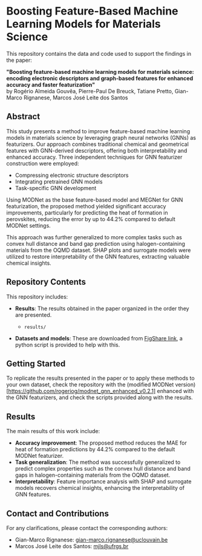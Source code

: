 # Boosting Feature-Based Machine Learning Models for Materials Science

This repository contains the data and code used to support the findings in the paper:

**"Boosting feature-based machine learning models for materials science: encoding electronic descriptors and graph-based features for enhanced accuracy and faster featurization"**  
by Rogério Almeida Gouvêa, Pierre-Paul De Breuck, Tatiane Pretto, Gian-Marco Rignanese, Marcos José Leite dos Santos

## Abstract
This study presents a method to improve feature-based machine learning models in materials science by leveraging graph neural networks (GNNs) as featurizers. Our approach combines traditional chemical and geometrical features with GNN-derived descriptors, offering both interpretability and enhanced accuracy. Three independent techniques for GNN featurizer construction were employed:  
- Compressing electronic structure descriptors  
- Integrating pretrained GNN models  
- Task-specific GNN development

Using MODNet as the base feature-based model and MEGNet for GNN featurization, the proposed method yielded significant accuracy improvements, particularly for predicting the heat of formation in perovskites, reducing the error by up to 44.2% compared to default MODNet settings.

This approach was further generalized to more complex tasks such as convex hull distance and band gap prediction using halogen-containing materials from the OQMD dataset. SHAP plots and surrogate models were utilized to restore interpretability of the GNN features, extracting valuable chemical insights.

## Repository Contents
This repository includes:
- **Results**: The results obtained in the paper organized in the order they are presented.
  - `results/`
  
- **Datasets and models**: These are downloaded from [FigShare 
link](https://figshare.com/ndownloader/articles/27132093?private_link=ad92db8097ddc8d901f5), a python script is provided
to help with this.

## Getting Started
To replicate the results presented in the paper or to apply these methods to your own dataset, check the repository with the (modified MODNet version)[https://github.com/rogeriog/modnet_gnn_enhanced_v0.2.1] enhanced with the GNN featurizers, and check the scripts provided along with the results.

## Results
The main results of this work include:
- **Accuracy improvement**: The proposed method reduces the MAE for heat of formation predictions by 44.2% compared to the default MODNet featurizer.
- **Task generalization**: The method was successfully generalized to predict complex properties such as the convex hull distance and band gaps in halogen-containing materials from the OQMD dataset.
- **Interpretability**: Feature importance analysis with SHAP and surrogate models recovers chemical insights, enhancing the interpretability of GNN features.

## Contact and Contributions
For any clarifications, please contact the corresponding authors:  
- Gian-Marco Rignanese: [gian-marco.rignanese@uclouvain.be](mailto:gian-marco.rignanese@uclouvain.be)  
- Marcos José Leite dos Santos: [mjls@ufrgs.br](mailto:mjls@ufrgs.br)
